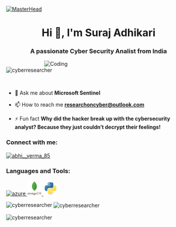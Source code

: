 [![MasterHead](https://data.textstudio.com/output/sample/animated/7/8/6/5/security-4-5687.gif)](https://cyberresercher.io)
<h1 align="center">Hi 👋, I'm Suraj Adhikari</h1>
<h3 align="center">A passionate Cyber Security Analist from India</h3>
<div>
<img align="right" alt="Coding" width="400" src="https://www.b2w.tv/hubfs/ezgif.com-gif-maker%20%2813%29-1.gif"/>
</div>
<p align="left"> <img src="https://komarev.com/ghpvc/?username=cyberresearcher&label=Profile%20views&color=0e75b6&style=flat" alt="cyberresearcher" /> </p>

<p align="left"> <a href="https://twitter.com/" target="blank"><img src="https://img.shields.io/twitter/follow/?logo=twitter&style=for-the-badge" alt="" /></a> </p>

- 💬 Ask me about **Microsoft Sentinel**

- 📫 How to reach me **researchoncyber@outlook.com**

- ⚡ Fun fact **Why did the hacker break up with the cybersecurity analyst? Because they just couldn’t decrypt their feelings!**

<h3 align="left">Connect with me:</h3>
<p align="left">
<a href="https://instagram.com/abhi__verma_85" target="blank"><img align="center" src="https://raw.githubusercontent.com/rahuldkjain/github-profile-readme-generator/master/src/images/icons/Social/instagram.svg" alt="abhi__verma_85" height="30" width="40" /></a>
</p>

<h3 align="left">Languages and Tools:</h3>
<p align="left"> <a href="https://azure.microsoft.com/en-in/" target="_blank" rel="noreferrer"> <img src="https://www.vectorlogo.zone/logos/microsoft_azure/microsoft_azure-icon.svg" alt="azure" width="40" height="40"/> </a> <a href="https://www.mongodb.com/" target="_blank" rel="noreferrer"> <img src="https://raw.githubusercontent.com/devicons/devicon/master/icons/mongodb/mongodb-original-wordmark.svg" alt="mongodb" width="40" height="40"/> </a> <a href="https://www.python.org" target="_blank" rel="noreferrer"> <img src="https://raw.githubusercontent.com/devicons/devicon/master/icons/python/python-original.svg" alt="python" width="40" height="40"/> </a> </p>

<p><img align="left" src="https://github-readme-stats.vercel.app/api/top-langs?username=cyberresearcher&show_icons=true&locale=en&layout=compact" alt="cyberresearcher" /></p>

<p>&nbsp;<img align="center" src="https://github-readme-stats.vercel.app/api?username=cyberresearcher&show_icons=true&locale=en" alt="cyberresearcher" /></p>

<p><img align="center" src="https://github-readme-streak-stats.herokuapp.com/?user=cyberresearcher&" alt="cyberresearcher" /></p>

